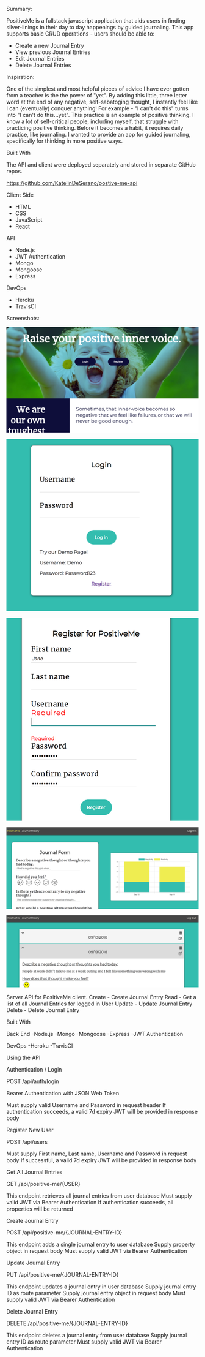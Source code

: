 Summary:
 
PositiveMe is a fullstack javascript application that aids users in finding silver-linings in their day to day happenings by guided journaling. This app supports basic CRUD operations - users should be able to: 

  * Create a new Journal Entry
  * View previous Journal Entries
  * Edit Journal Entries
  * Delete Journal Entries
  
  
  Inspiration: 
  
  One of the simplest and most helpful pieces of advice I have ever gotten from a teacher is the the power of "yet".  By adding this little, three letter word at the end of any negative, self-sabatoging thought,  I instantly feel like I can (eventually) conquer anything!  For example - "I can't do this" turns into "I can't do this...yet".  This practice is an example of positive thinking.  I know a lot of self-critical people, including myself, that struggle with practicing positive thinking.  Before it becomes a habit,  it requires daily practice, like journaling.  I wanted to provide an app for guided journaling,  specifically for thinking in more positive ways. 
  
  Built With
  
The API and client were deployed separately and stored in separate GitHub repos.

https://github.com/KatelinDeSerano/postive-me-api

Client Side

- HTML
- CSS
- JavaScript
- React

API

- Node.js
- JWT Authentication
- Mongo
- Mongoose 
- Express

DevOps

- Heroku
- TravisCI


Screenshots: 

![Landing Page](/src/images/landingPage.png?raw=true "Landing Page")

![Login Page](/src/images/login.png?raw=true "Login Page")

![Registration Page](/src/images/register.png?raw=true "Registration Page")

![User Dashboard](/src/images/dashboard.png?raw=true "User Dashboard")

![Journal History](/src/images/history.png?raw=true "Journal History")

Server API for PositiveMe client.
Create - Create Journal Entry
Read - Get a list of all Journal Entries for logged in User
Update - Update Journal Entry
Delete - Delete Journal Entry

Built With

Back End
-Node.js
-Mongo
-Mongoose
-Express
-JWT Authentication

DevOps
-Heroku
-TravisCI

Using the API

Authentication / Login

POST    	/api/auth/login

Bearer Authentication with JSON Web Token

Must supply valid Username and Password in request header
If authentication succeeds, a valid 7d expiry JWT will be provided in response body

Register New User

POST    	/api/users

Must supply First name, Last name, Username and Password in request body
If successful, a valid 7d expiry JWT will be provided in response body

Get All Journal Entries

GET    	/api/positive-me/{USER}

This endpoint retrieves all journal entries from user database
Must supply valid JWT via Bearer Authentication
If authentication succeeds, all properties will be returned

Create Journal Entry

POST       /api/positive-me/{JOURNAL-ENTRY-ID}

This endpoint adds a single journal entry to user database
Supply property object in request body
Must supply valid JWT via Bearer Authentication

Update Journal Entry

PUT       /api/positive-me/{JOURNAL-ENTRY-ID}

This endpoint updates a journal entry in user database
Supply journal entry ID as route parameter
Supply journal entry object in request body
Must supply valid JWT via Bearer Authentication

Delete Journal Entry

DELETE       /api/positive-me/{JOURNAL-ENTRY-ID}

This endpoint deletes a journal entry from user database
Supply journal entry ID as route parameter
Must supply valid JWT via Bearer Authentication